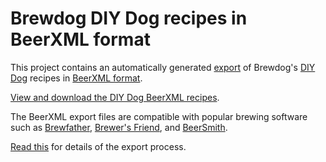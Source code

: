 # Brewdog DIY Dog recipes in BeerXML format

This project contains an automatically generated [export](beexml/) of
Brewdog's [DIY Dog](https://www.brewdog.com/diy-dog) recipes in [BeerXML format](http://beerxml.com/).

[View and download the DIY Dog BeerXML recipes](beerxml/).

The BeerXML export files are compatible with popular brewing software such as
[Brewfather](https://brewfather.app/),
[Brewer's Friend](https://www.brewersfriend.com/), and
[BeerSmith](https://beersmith.com/).

[Read this](https://github.com/stuartraetaylor/punkapi-export-java/#readme) for details of the export process.

